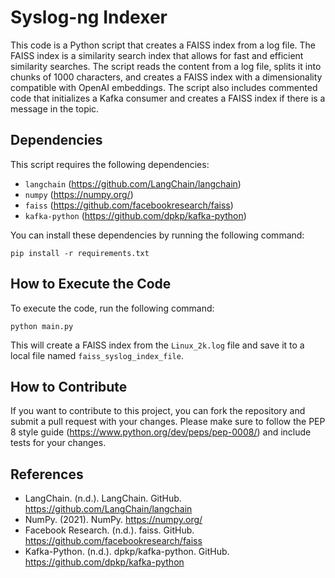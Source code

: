 # Syslog-ng Indexer

This code is a Python script that creates a FAISS index from a log file. The FAISS index is a similarity search index that allows for fast and efficient similarity searches. The script reads the content from a log file, splits it into chunks of 1000 characters, and creates a FAISS index with a dimensionality compatible with OpenAI embeddings. The script also includes commented code that initializes a Kafka consumer and creates a FAISS index if there is a message in the topic.

## Dependencies

This script requires the following dependencies:

- `langchain` (https://github.com/LangChain/langchain)
- `numpy` (https://numpy.org/)
- `faiss` (https://github.com/facebookresearch/faiss)
- `kafka-python` (https://github.com/dpkp/kafka-python)

You can install these dependencies by running the following command:

```
pip install -r requirements.txt
```

## How to Execute the Code

To execute the code, run the following command:

```
python main.py
```

This will create a FAISS index from the `Linux_2k.log` file and save it to a local file named `faiss_syslog_index_file`.

## How to Contribute

If you want to contribute to this project, you can fork the repository and submit a pull request with your changes. Please make sure to follow the PEP 8 style guide (https://www.python.org/dev/peps/pep-0008/) and include tests for your changes.

## References

- LangChain. (n.d.). LangChain. GitHub. https://github.com/LangChain/langchain
- NumPy. (2021). NumPy. https://numpy.org/
- Facebook Research. (n.d.). faiss. GitHub. https://github.com/facebookresearch/faiss
- Kafka-Python. (n.d.). dpkp/kafka-python. GitHub. https://github.com/dpkp/kafka-python